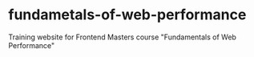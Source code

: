 # fundametals-of-web-performance
Training website for Frontend Masters course "Fundamentals of Web Performance"
